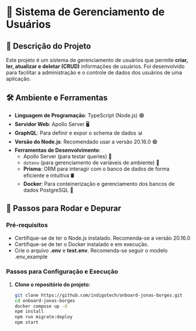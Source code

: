# 🌟 Sistema de Gerenciamento de Usuários

## 📄 Descrição do Projeto

Este projeto é um sistema de gerenciamento de usuários que permite **criar, ler, atualizar e deletar (CRUD)** informações de usuários. Foi desenvolvido para facilitar a administração e o controle de dados dos usuários de uma aplicação.

## 🛠️ Ambiente e Ferramentas

- **Linguagem de Programação**: TypeScript (Node.js) 🟢
- **Servidor Web**: Apollo Server 🖥️
- **GraphQL**: Para definir e expor o schema de dados 📊
- **Versão do Node.js**: Recomendado usar a versão 20.16.0 🟢
- **Ferramentas de Desenvolvimento**:
  - Apollo Server (para testar queries) 🎨
  - `dotenv` (para gerenciamento de variáveis de ambiente) 🌟
  - **Prisma**: ORM para interagir com o banco de dados de forma eficiente e intuitiva 🛢️
  - **Docker**: Para conteinerização e gerenciamento dos bancos de dados PostgreSQL 🐳

## 🚀 Passos para Rodar e Depurar

### Pré-requisitos

- Certifique-se de ter o Node.js instalado. Recomenda-se a versão 20.16.0
- Certifique-se de ter o Docker instalado e em execução.
- Crie o arquivo **.env** e **test.env**. Recomenda-se seguir o modelo .env_example

### Passos para Configuração e Execução

1. **Clone o repositório do projeto**:

   ```sh
   git clone https://github.com/indigotech/onboard-jonas-borges.git
   cd onboard-jonas-borges
   docker compose up -d
   npm install
   npm run migrate:deploy
   npm start
   ```
